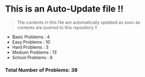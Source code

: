# This is an Auto-Update file !!
> The contents in this file are automatically updated as soon as contents are pushed to this repository !!
* Basic Problems : 4
* Easy Problems : 10
* Hard Problems : 3
* Medium Problems : 13
* School Problems : 8

### Total Number of Problems: 38
